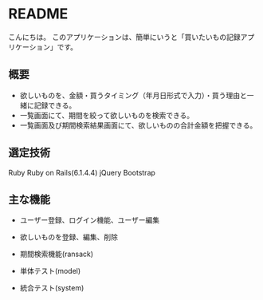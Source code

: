 # README
こんにちは。
このアプリケーションは、簡単にいうと「買いたいもの記録アプリケーション」です。

## 概要
- 欲しいものを、金額・買うタイミング（年月日形式で入力）・買う理由と一緒に記録できる。
- 一覧画面にて、期間を絞って欲しいものを検索できる。
- 一覧画面及び期間検索結果画面にて、欲しいものの合計金額を把握できる。

## 選定技術
Ruby
Ruby on Rails(6.1.4.4)
jQuery
Bootstrap

## 主な機能
- ユーザー登録、ログイン機能、ユーザー編集
- 欲しいものを登録、編集、削除
- 期間検索機能(ransack)

- 単体テスト(model)
- 統合テスト(system)



